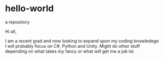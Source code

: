# hello-world
a repository

Hi all,

I am a recent grad and now looking to expand upon my coding knowledege I will probably focus on C#, Python and Unity. Might do other stuff depending on what takes my fancy or what will get me a job lol.
